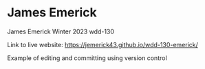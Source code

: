 # James Emerick

James Emerick Winter 2023 wdd-130

Link to live website: https://jemerick43.github.io/wdd-130-emerick/

Example of editing and committing using version control
